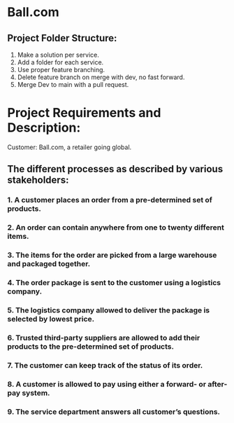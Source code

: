 # Ball.com

## Project Folder Structure:
1. Make a solution per service.
2. Add a folder for each service.
3. Use proper feature branching.
4. Delete feature branch on merge with dev, no fast forward.
5. Merge Dev to main with a pull request.

# Project Requirements and Description:
Customer: Ball.com, a retailer going global.

## The different processes as described by various stakeholders:

### 1. A customer places an order from a pre-determined set of products. 
### 2. An order can contain anywhere from one to twenty different items.
### 3. The items for the order are picked from a large warehouse and packaged together.
### 4. The order package is sent to the customer using a logistics company. 
### 5. The logistics company allowed to deliver the package is selected by lowest price.
### 6. Trusted third-party suppliers are allowed to add their products to the pre-determined set of products.
### 7. The customer can keep track of the status of its order.
### 8. A customer is allowed to pay using either a forward- or after-pay system.
### 9. The service department answers all customer’s questions. 
